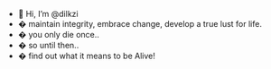 - 👋 Hi, I’m @dilkzi
- � maintain integrity, embrace change, develop a true lust for life.
- � you only die once..
- � so until then..
- � find out what it means to be Alive!

<!---
dilkzi/dilkzi is a ✨ special ✨ repository because its `README.md` (this file) appears on your GitHub profile.
You can click the Preview link to take a look at your changes.
--->
